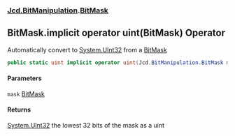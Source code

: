### [Jcd.BitManipulation](Jcd.BitManipulation.md 'Jcd.BitManipulation').[BitMask](Jcd.BitManipulation.BitMask.md 'Jcd.BitManipulation.BitMask')

## BitMask.implicit operator uint(BitMask) Operator

Automatically convert to [System.UInt32](https://docs.microsoft.com/en-us/dotnet/api/System.UInt32 'System.UInt32') from a [BitMask](Jcd.BitManipulation.BitMask.md 'Jcd.BitManipulation.BitMask')

```csharp
public static uint implicit operator uint(Jcd.BitManipulation.BitMask mask);
```
#### Parameters

<a name='Jcd.BitManipulation.BitMask.op_Implicituint(Jcd.BitManipulation.BitMask).mask'></a>

`mask` [BitMask](Jcd.BitManipulation.BitMask.md 'Jcd.BitManipulation.BitMask')

#### Returns

[System.UInt32](https://docs.microsoft.com/en-us/dotnet/api/System.UInt32 'System.UInt32')
the lowest 32 bits of the mask as a uint